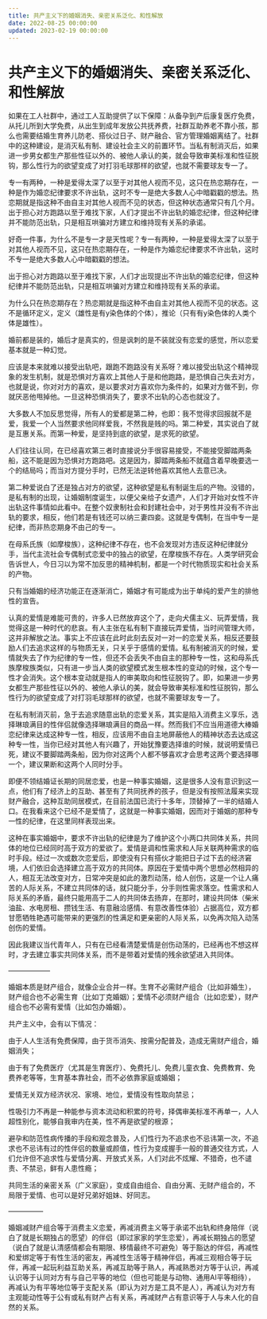 ```yaml
---
title: 共产主义下的婚姻消失、亲密关系泛化、和性解放
date: 2022-08-25 00:00:00
updated: 2023-02-19 00:00:00
---
```


# 共产主义下的婚姻消失、亲密关系泛化、和性解放

如果在工人社群中，通过工人互助提供了以下保障：从备孕到产后康复医疗免费，从托儿所到大学免费，从出生到成年发放公共抚养费，社群互助养老不靠小孩，那么也需要结婚生育养儿防老、搭伙过日子、财产融合、官方管理婚姻离结了。社群中的这种建设，是消灭私有制、建设社会主义的前置环节。当私有制消灭后，如果进一步男女都生产那些性征以外的、被他人承认的美，就会导致审美标准和性征脱钩，那么性行为的欲望变成了对打羽毛球那样的欲望，也就不需要球友专一了。

专一有两种，一种是爱得太深了以至于对其他人视而不见，这只在热恋期存在，一种是作为婚恋纪律要求不许出轨，这时不专一是绝大多数人心中暗戳戳的想法。热恋期就是指这种不由自主对其他人视而不见的状态，但这种状态通常只有几个月。出于担心对方跑路以至于难找下家，人们才提出不许出轨的婚恋纪律，但这种纪律并不能防范出轨，只是相互哄骗对方建立和维持现有关系的承诺。

好奇一件事，为什么不是专一才是天性呢？专一有两种，一种是爱得太深了以至于对其他人视而不见，这只在热恋期存在，一种是作为婚恋纪律要求不许出轨，这时不专一是绝大多数人心中暗戳戳的想法。

出于担心对方跑路以至于难找下家，人们才出现提出不许出轨的婚恋纪律，但这种纪律并不能防范出轨，只是相互哄骗对方建立和维持现有关系的承诺。

为什么只在热恋期存在？热恋期就是指这种不由自主对其他人视而不见的状态。这不是循环定义，定义（雄性是有y染色体的个体），推论（只有有y染色体的人类个体是雄性）。

婚前都是装的，婚后才是真实的，但是讽刺的是不装就没有恋爱的感觉，所以恋爱基本就是一种幻觉。

应该是本来就难以接受出轨吧，跟跑不跑路没有关系呀？难以接受出轨这个精神现象的发生机制，就是恐惧对方喜欢上其他人于是和他跑路，是恐惧自己失去对方，也就是说，你对对方的喜欢，是以要求对方喜欢你为条件的，如果对方做不到，你就厌恶他甩掉他。一旦这种恐惧消失了，要求不出轨的心态也就没了。

大多数人不加反思觉得，所有人的爱都是第二种，也即：我不觉得求回报就不是爱，我爱一个人当然要求他同样爱我，不然我是贱的吗。第二种爱，其实说白了就是互惠关系。而第一种爱，是坚持到底的欲望，是求死的欲望。

人们往往认同，在已经喜欢第三者时直接说分手很容易接受，不能接受脚踏两条船，这不能是因为恐惧对方跑路吧。这是因为，脚踏两条船不就蕴含着早晚要选一个的结局吗；而当对方提分手时，已然无法逆转他喜欢其他人去意已决。

第二种爱说白了还是独占对方的欲望，这种欲望是私有制诞生后的产物。没错的，是私有制的出现，让婚姻制度诞生，以便父亲给子女遗产，人们才开始对女性不许出轨这件事情如此看中。在整个奴隶制社会和封建社会中，对于男性并没有不许出轨的要求，相反，他们若是有钱还可以纳三妻四妾。这就是专偶制，在当中专一是纪律，而非热恋期身不由己的专一。

在母系氏族（如摩梭族），这种纪律不存在，也不会发现对方违反这种纪律就分手，当代主流社会专偶制式恋爱中的独占的欲望，在摩梭族不存在。人类学研究会告诉世人，今日习以为常不加反思的精神机制，都是一个时代物质现实和社会关系的产物。

只有当婚姻的经济功能正在逐渐消亡，婚姻才有可能成为出于单纯的爱产生的排他性的宣告。

认真的爱情是难能可贵的，许多人已然放弃这个了，走向犬儒主义、玩弄爱情，我觉得这是一种时代的悲哀。有人主张在私有制下直接玩弄爱情，当时间管理大师，这并非解放之法。事实上不应该在此时此刻去反对一对一的恋爱关系，相反还要鼓励人们去追求这样的与物质无关，只关乎于感情的爱情。私有制被消灭的时候，爱情就失去了作为纪律的专一性，但还不会丢失不由自主的那种专一性，这和母系氏族摩梭族类似，只有进一步当人类的欲望模式发生根本性的变动的时候，这个专一性才会消失。这个根本变动就是指人的审美取向和性征脱钩了。即，如果进一步男女都生产那些性征以外的、被他人承认的美，就会导致审美标准和性征脱钩，那么性行为的欲望变成了对打羽毛球那样的欲望，也就不需要球友专一了。

在私有制消灭前，急于去追求随意出轨的恋爱关系，其实是陷入消费主义享乐，选择琳琅满目的性伴侣就像选择琳琅满目的商品一样。然而我们不应当用道德大棒婚恋纪律来达成这种专一性，相反，应该用不由自主地屏蔽他人的精神状态去达成这种专一性，当你已经对其他人有兴趣了，开始犹豫要选择谁的时候，就说明爱情已死，建议不要脚踏两条船，因为你对这两个人都不够喜欢才会思考这两个要选择哪一个，建议果断和这两个人同时分手。

即便不领结婚证长期的同居恋爱，也是一种事实婚姻，这是很多人没有意识到这一点，他们有了经济上的互助、甚至有了共同抚养的孩子，但是没有按照法履来实现财产融合，这种互助同居模式，在目前法国已流行十多年，顶替掉了一半的结婚人口。在我看来这个已经不是爱情了，这就是一种事实婚姻，因而对于婚姻的那种专一性的纪律，在这里同样表现出来。

这种在事实婚姻中，要求不许出轨的纪律是为了维护这个小两口共同体关系，共同体的地位已经同时高于双方的爱欲了。爱情是调和性需求和人际关联两种需求的临时手段。经过一次或数次恋爱后，即使没有只有搭伙才能把日子过下去的经济窘境，人们依旧会选择建立高于双方的共同体。原因在于爱情中两个思想必然相异的人，相互无法改变对方，日常冲突是如此的激烈动荡，给人创伤，这是一个让人痛苦的人际关系，不建立共同体的话，就只能分手，分手则性需求落空。性需求和人际关系的矛盾，最终只能用高于二人的共同体去扬弃，在那时，建设共同体（柴米油盐、水电房租、攒钱生活、有意融洽感情、有意改善性体验）占据高位，双方都甘愿牺牲艳遇可能带来的更强烈的性满足和更亲密的人际关系，以免再次陷入动荡创伤的爱情。

因此我建议当代青年人，只有在已经看清楚爱情是创伤动荡的，已经再也不想这样时，才去建立事实共同体关系，而不是带着对爱情的残余欲望进入共同体。

——————

婚姻本质是财产组合，就像企业合并一样。生育不必需财产组合（比如非婚生），财产组合也不必需生育（比如丁克婚姻）；爱情不必须财产组合（比如恋爱），财产组合也不必需有爱情（比如包办婚姻）。

共产主义中，会有以下情况：

由于人人生活有免费保障，由于货币消失、按需分配普及，造成无需财产组合，婚姻消失；

由于有了免费医疗（尤其是生育医疗）、免费托儿、免费儿童衣食、免费教育、免费养老等等，生育基本靠社会，而不必依靠家庭或婚姻；

爱情无关双方经济状况、家境、地位，爱情没有性取向禁忌；

性吸引力不再是一种能参与资本流动和积累的符号，择偶审美标准不再单一，人人超性别化，能够自我审内在美，性不再是欲望的根源；

避孕和防范性病传播的手段和观念普及，人们性行为不追求也不忌讳第一次，不追求也不忌讳有过的性伴侣的数量或颜值，性行为变成握手一般的普通交往方式，人们允许但不追求性与爱情分离、开放式关系，人们对此不炫耀、不猎奇，也不谴责、不禁忌，鲜有人患性瘾；

共同生活的亲密关系（广义家庭），变成自由组合、自由分离、无财产组合的，不局限于爱情、也可以是好兄弟好姐妹、好同志。

—————

婚姻减财产组合等于消费主义恋爱，再减消费主义等于承诺不出轨和终身陪伴（说白了就是长期独占的愿望）的伴侣（即过家家的学生恋爱），再减长期独占的愿望（说白了就是认清感情都会有期限、移情最终不可避免）等于豁达的伴侣，再减性和爱绑定等于有性生活的密友，再减性生活等于精神伴侣，再减三观相合等于玩伴，再减一起玩利益互助关系，再减互助等于熟人，再减熟悉对方等于认识，再减认识等于认同对方有与自己平等的地位（但也可能是与动物、通用AI平等相待），再减认为有平等地位等于支配关系（即认为对方是工具不是人），再减认为对方有主观能动性等于公有或私有财产占有关系，再减财产占有意识等于人与未人化的自然的关系。
